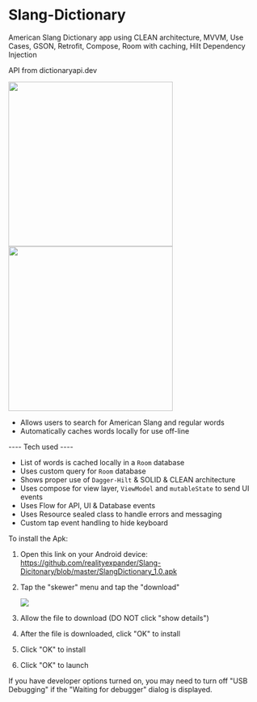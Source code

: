 # Slang-Dictionary
American Slang Dictionary app using CLEAN architecture, MVVM, Use Cases, GSON, Retrofit, Compose, Room with caching, Hilt Dependency Injection

API from dictionaryapi.dev

[<img src="https://user-images.githubusercontent.com/5157474/172042174-430b0139-9e4f-46dd-ba0b-39912a642d7c.png" width="325"/>](https://user-images.githubusercontent.com/5157474/172042174-430b0139-9e4f-46dd-ba0b-39912a642d7c.png)
[<img src="https://user-images.githubusercontent.com/5157474/172042182-7295e6a5-c2ab-40bd-8493-23230747d43e.png" width="325"/>](https://user-images.githubusercontent.com/5157474/172042182-7295e6a5-c2ab-40bd-8493-23230747d43e.png)


- Allows users to search for American Slang and regular words
- Automatically caches words locally for use off-line

---- Tech used ----
- List of words is cached locally in a `Room` database
- Uses custom query for `Room` database
- Shows proper use of `Dagger-Hilt` & SOLID & CLEAN architecture
- Uses compose for view layer, `ViewModel` and `mutableState` to send UI events
- Uses Flow for API, UI & Database events
- Uses Resource sealed class to handle errors and messaging
- Custom tap event handling to hide keyboard

To install the Apk:

1. Open this link on your Android device:
   https://github.com/realityexpander/Slang-Dicitonary/blob/master/SlangDictionary_1.0.apk
2. Tap the "skewer" menu and tap the "download"

   [![](https://user-images.githubusercontent.com/5157474/147434050-57102a30-af32-46ed-a90b-d94e0c4a4f35.jpg)]()
3. Allow the file to download (DO NOT click "show details")
4. After the file is downloaded, click "OK" to install
5. Click "OK" to install
6. Click "OK" to launch

If you have developer options turned on, you may need to turn off "USB Debugging" if the "Waiting for debugger" dialog is displayed.
